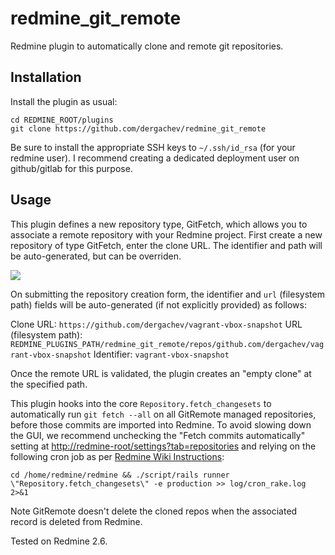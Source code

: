 redmine_git_remote
==================

Redmine plugin to automatically clone and remote git repositories.

## Installation

Install the plugin as usual:

```
cd REDMINE_ROOT/plugins
git clone https://github.com/dergachev/redmine_git_remote
```

Be sure to install the appropriate SSH keys to `~/.ssh/id_rsa` (for your redmine user).
I recommend creating a dedicated deployment user on github/gitlab for this purpose.

## Usage

This plugin defines a new repository type, GitFetch, which allows you to associate
a remote repository with your Redmine project. First create a new repository of type
GitFetch, enter the clone URL. The identifier and path will be auto-generated, but can be overriden.

![](https://dl.dropbox.com/u/29440342/screenshots/ATIAQXHG-2014.11.27-15-03-51.png)

On submitting the repository creation form, the identifier and `url`
(filesystem path) fields will be auto-generated (if not explicitly provided) as follows:

Clone URL: `https://github.com/dergachev/vagrant-vbox-snapshot`
URL (filesystem path): `REDMINE_PLUGINS_PATH/redmine_git_remote/repos/github.com/dergachev/vagrant-vbox-snapshot`
Identifier: `vagrant-vbox-snapshot`

Once the remote URL is validated, the plugin creates an "empty clone" at the specified path.

This plugin hooks into the core `Repository.fetch_changesets` to automatically
run `git fetch --all` on all GitRemote managed repositories, before those
commits are imported into Redmine. To avoid slowing down the GUI, we recommend
unchecking the "Fetch commits automatically" setting at
[http://redmine-root/settings?tab=repositories](http://redmine-root/settings?tab=repositories)
and relying on the following cron job as per [Redmine Wiki Instructions](http://www.redmine.org/projects/redmine/wiki/RedmineRepositories):

```
cd /home/redmine/redmine && ./script/rails runner \"Repository.fetch_changesets\" -e production >> log/cron_rake.log 2>&1
```

Note GitRemote doesn't delete the cloned repos when the associated record is deleted from Redmine.

Tested on Redmine 2.6.
